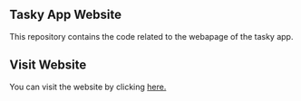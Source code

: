 
## Tasky App Website

This repository contains the code related to the webapage of the tasky app.

## Visit Website

You can visit the website by clicking [here.](https://thatsmanmeet.github.io/tasky-web)
